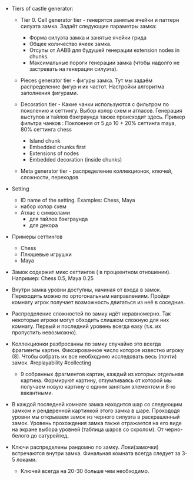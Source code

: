 * Tiers of castle generator:
  * Tier 0. Cell generator tier - генерятся занятые ячейки и паттерн силуэта замка. Задаёт следующие параметры замка:
    * Форма силуэта замка и занятые ячейки грида 
    * Общее количество ячеек замка.
    * Отсупы от AABB для будушей генерации extension nodes in chunks.
    * Максимальные пороги генерации замка (чтобы надолго не застревать на генерации силуэта).
  * Pieces generator tier - фигуры замка. Тут мы задаём распределение фигур и их частот. Настройки алгоритма заполнения фигурами.
  * Decoration tier - Какие чанки используются с фильтром по поколению и сеттингу. Выбор колор схем и атласов. Генерация выступов и тайлов бэкграунда также происходит здесь. Пример фильтра чанков : Поклоения от 5 до 10 + 20% сеттинга maya, 80% сеттинга chess
    * Island chunk
    * Embedded chunks first
    * Extensions of nodes
    * Embedded decoration (inside chunks)
	
  * Meta generator tier - распределение коллекционок, ключей, сложности, переходов

* Setting
  * ID name of the setting. Examples: Chess, Maya 
  * набор колор схем 
  * Атлас с символами
    * для тайлов бэкграунда
	* для декора 
* Примеры сеттингов
  * Chess
  * Плюшевые игрушки
  * Maya
* Замок содержит микс сеттингов ( в процеентном отношении). Например: Chess 0.5, Maya 0.25
* Внутри замка уровни доступны, начиная от входа в замок. Переходить можно по ортогональным направлениям. Пройдя комнату игрок получает возможность двигаться из неё в соседние.
* Распределение сложностей по замку идёт неравномерно. Так некоторые игроки могут обходить слишком сложную для них комнату. Первый и последний уровень всегда easy (т.к. их пропустить невозможно).
* Коллекционки разбросанны по замку случайно это всегда фрагменты картин. Фиксированное число которое известно игроку (8). Чтобы собрать их все необходимо исследовать весь (почти) замок. #replayability #collecting
  * 9 собранных фрагментов картин, каждый из которых отдельная картина. Формируют картину, отзумливаясь от которой мы получаем новую картину с одним занятым элементом и 8-ю вакантными. 
* В каждой последней комнате замка находится шар со следующим замком и рендеренной картинкой этого замка в шаре. Прохододя уровни мы открываем замок из черного силуэта в раскрашенный замок. Уровень прохождения замка также отражается на его виде на экране выбора уровней (таблица шаров со скролом). От черно-белого до сатурейтед.
* Ключи распределены рандомно по замку. Локи(замочки) встречаются внутри замка. Финальная комната всегда следует за 3-5 локами.
  * Ключей всегда на 20-30 больше чем необходимо. 

